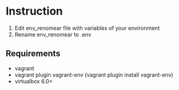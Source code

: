 # Instruction

1. Edit env_renomear file with variables of your environment 
2. Rename env_renomear to .env

## Requirements

* vagrant 
* vagrant plugin vagrant-env (vagrant plugin install vagrant-env)
* virtualbox 6.0+
